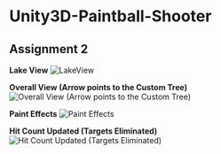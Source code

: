 # Unity3D-Paintball-Shooter
## Assignment 2

**Lake View**
![LakeView](https://i.imgur.com/OD48f8F.png)

**Overall View (Arrow points to the Custom Tree)**
![Overall View (Arrow points to the Custom Tree)](https://i.imgur.com/Zn9Qdet.png)

**Paint Effects**
![Paint Effects](https://i.imgur.com/D4x8yjb.png)

**Hit Count Updated (Targets Eliminated)**
![Hit Count Updated (Targets Eliminated)](https://i.imgur.com/KEBRYHw.png)
